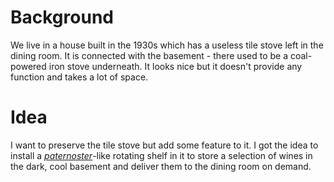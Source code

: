 # Background

We live in a house built in the 1930s which has a useless tile stove left in the dining room. It is connected with the basement - there used to be a coal-powered iron stove underneath. It looks nice but it doesn't provide any function and takes a lot of space.

# Idea

I want to preserve the tile stove but add some feature to it. I got the idea to install a *[paternoster](https://en.wikipedia.org/wiki/Paternoster_lift)*-like rotating shelf in it to store a selection of wines in the dark, cool basement and deliver them to the dining room on demand.
